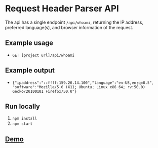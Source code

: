 # Request Header Parser API

The api has a single endpoint `/api/whoami`, returning the IP address, preferred language(s), and browser information of the request.

## Example usage
- `GET [project url]/api/whoami`

## Example output
- `{"ipaddress":"::ffff:159.20.14.100","language":"en-US,en;q=0.5",
"software":"Mozilla/5.0 (X11; Ubuntu; Linux x86_64; rv:50.0) Gecko/20100101 Firefox/50.0"}`

## Run locally
1. `npm install`
2. `npm start`

## [Demo](https://parseheaderapi.glitch.me/)
